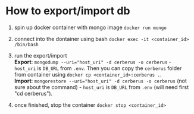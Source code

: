 # How to export/import db

1. spin up docker container with mongo image
   `docker run mongo`

2. connect into the dontainer using bash
   `docker exec -it <container_id> /bin/bash`

3. run the export/import\
   **Export**: `mongodump --uri="host_uri" -d cerberus -o cerberus` - `host_uri` is `DB_URL` from `.env`. Then you can copy the `cerberus` folder from container using `docker cp <container_id>:cerberus .`.\
   **Import**: `mongorestore --uri="host_uri" -d cerberus -o cerberus` (not sure about the command) - `host_uri` is `DB_URL` from `.env` (will need first "cd cerberus").

4. once finished, stop the container `docker stop <container_id>`
